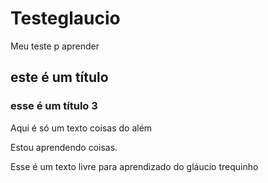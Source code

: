 # Testeglaucio
Meu teste p aprender
## este é um título
### esse é um título 3
Aqui é só um texto
coisas do além

Estou aprendendo coisas.

Esse é um texto livre para aprendizado do gláucio 
trequinho
